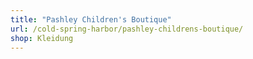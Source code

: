 ```yaml
---
title: "Pashley Children's Boutique"
url: /cold-spring-harbor/pashley-childrens-boutique/
shop: Kleidung
---
```

